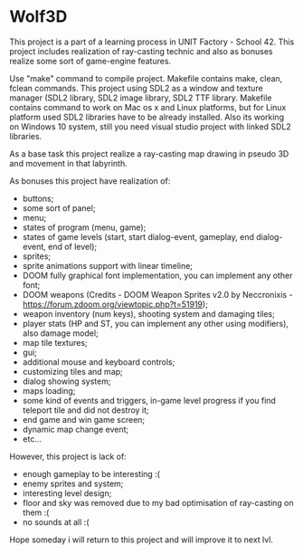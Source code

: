 # Wolf3D
This project is a part of a learning process in UNIT Factory - School 42.
This project includes realization of ray-casting technic and also as bonuses realize some sort of game-engine features.

Use "make" command to compile project. Makefile contains make, clean, fclean commands.
This project using SDL2 as a window and texture manager (SDL2 library, SDL2 image library, SDL2 TTF library. Makefile contains command to work on Mac os x and Linux platforms, but for Linux platform used SDL2 libraries have to be already installed. Also its working on Windows 10 system, still you need visual studio  project with linked SDL2 libraries.

As a base task this project realize a ray-casting map drawing in pseudo 3D and movement in that labyrinth. 

As bonuses this project have realization of:
 - buttons;
 - some sort of panel;
 - menu;
 - states of program (menu, game);
 - states of game levels (start, start dialog-event, gameplay, end dialog-event, end of level);
 - sprites;
 - sprite animations support with linear timeline;
 - DOOM fully graphical font implementation, you can implement any other font;
 - DOOM weapons (Credits - DOOM Weapon Sprites v2.0 by Neccronixis - https://forum.zdoom.org/viewtopic.php?t=51919);
 - weapon inventory (num keys), shooting system and damaging tiles;
 - player stats (HP and ST, you can implement any other using modifiers), also damage model;
 - map tile textures;
 - gui;
 - additional mouse and keyboard controls;
 - customizing tiles and map;
 - dialog showing system;
 - maps loading;
 - some kind of events and triggers, in-game level progress if you find teleport tile and did not destroy it;
 - end game and win game screen;
 - dynamic map change event;
 - etc... 
 
 However, this project is lack of:
 - enough gameplay to be interesting :(
 - enemy sprites and system;
 - interesting level design;
 - floor and sky was removed due to my bad optimisation of ray-casting on them :(
 - no sounds at all :(
 
 Hope someday i will return to this project and will improve it to next lvl.
